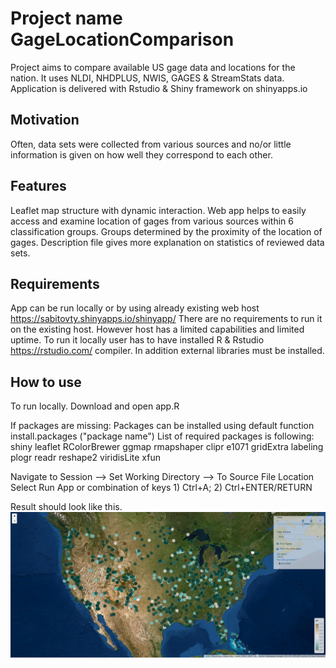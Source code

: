 # Project name GageLocationComparison
Project aims to compare available US gage data and locations for the nation.
It uses NLDI, NHDPLUS, NWIS, GAGES & StreamStats data.
Application is delivered with Rstudio & Shiny framework on shinyapps.io 

## Motivation
Often, data sets were collected from various sources and no/or little information is given on how well they correspond to each other.


## Features
Leaflet map structure with dynamic interaction.
Web app helps to easily access and examine location of gages from various sources within 6 classification groups.
Groups determined by the proximity of the location of gages.
Description file gives more explanation on statistics of reviewed data sets.

## Requirements
App can be run locally or by using already existing web host https://sabitovty.shinyapps.io/shinyapp/
There are no requirements to run it on the existing host. However host has a limited capabilities and limited uptime.
To run it locally user has to have installed R & Rstudio https://rstudio.com/ compiler. In addition external libraries must be installed.


## How to use
To run locally.
Download and open app.R

If packages are missing:
Packages can be installed using default function install.packages ("package name")
List of required packages is following:
 shiny
 leaflet
 RColorBrewer
 ggmap
 rmapshaper
 clipr
 e1071
 gridExtra
 labeling
 plogr
 readr
 reshape2
 viridisLite
 xfun

Navigate to Session  --> Set Working Directory --> To Source File Location
Select Run App or combination of keys 1) Ctrl+A; 2) Ctrl+ENTER/RETURN

Result should look like this.
![](screenshot.PNG)
